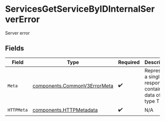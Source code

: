 # ServicesGetServiceByIDInternalServerError

Server error


## Fields

| Field                                                                        | Type                                                                         | Required                                                                     | Description                                                                  |
| ---------------------------------------------------------------------------- | ---------------------------------------------------------------------------- | ---------------------------------------------------------------------------- | ---------------------------------------------------------------------------- |
| `Meta`                                                                       | [components.CommonV3ErrorMeta](../../models/components/commonv3errormeta.md) | :heavy_check_mark:                                                           | Represents a single response containing data of type T.                      |
| `HTTPMeta`                                                                   | [components.HTTPMetadata](../../models/components/httpmetadata.md)           | :heavy_check_mark:                                                           | N/A                                                                          |